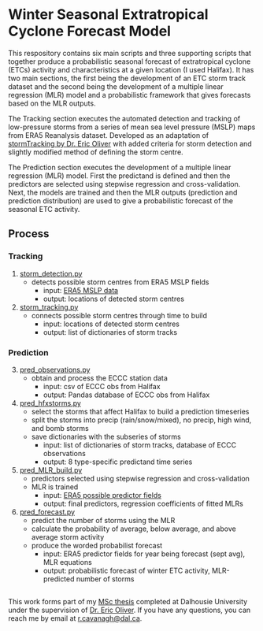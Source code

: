 # Winter Seasonal Extratropical Cyclone Forecast Model
This respository contains six main scripts and three supporting scripts that together produce a probabilistic seasonal forecast of extratropical cyclone (ETCs) activity and characteristics at a given location (I used Halifax). It has two main sections, the first being the development of an ETC storm track dataset and the second being the development of a multiple linear regression (MLR) model and a probabilistic framework that gives forecasts based on the MLR outputs.   

The Tracking section executes the automated detection and tracking of low-pressure storms from a series of mean sea level pressure (MSLP) maps from ERA5 Reanalysis dataset. Developed as an adaptation of [stormTracking by Dr. Eric Oliver](https://github.com/ecjoliver/stormTracking) with added criteria for storm detection and slightly modified method of defining the storm centre.

The Prediction section executes the development of a multiple linear regression (MLR) model. First the predictand is defined and then the predictors are selected using stepwise regression and cross-validation. Next, the models are trained and then the MLR outputs (prediction and prediction distribution) are used to give a probabilistic forecast of the seasonal ETC activity.

## Process  

### Tracking
1. [storm_detection.py](https://github.com/bekahcav/WinterETCSeasonalModel/blob/main/storm_detection.py)
    - detects possible storm centres from ERA5 MSLP fields
        - input: [ERA5 MSLP data](https://cds.climate.copernicus.eu/cdsapp#!/dataset/reanalysis-era5-single-levels?tab=overview)
        - output: locations of detected storm centres
2. [storm_tracking.py](https://github.com/bekahcav/WinterETCSeasonalModel/blob/main/storm_tracking.py)
    - connects possible storm centres through time to build 
        - input: locations of detected storm centres
        - output: list of dictionaries of storm tracks


### Prediction
3. [pred_observations.py](https://github.com/bekahcav/WinterETCSeasonalModel/blob/main/pred_observations.py)
    - obtain and process the ECCC station data
        - input: csv of ECCC obs from Halifax 
        - output: Pandas database of ECCC obs from Halifax
4. [pred_hfxstorms.py](https://github.com/bekahcav/WinterETCSeasonalModel/blob/main/pred_hfxstorms.py)
    - select the storms that affect Halifax to build a prediction timeseries
    - split the storms into precip (rain/snow/mixed), no precip, high wind, and bomb storms
    - save dictionaries with the subseries of storms
        - input: list of dictionaries of storm tracks, database of ECCC observations
        - output: 8 type-specific predictand time series
5. [pred_MLR_build.py](https://github.com/bekahcav/WinterETCSeasonalModel/blob/main/pred_MLR_build.py)
    - predictors selected using stepwise regression and cross-validation
    - MLR is trained 
        - input: [ERA5 possible predictor fields](https://cds.climate.copernicus.eu/cdsapp#!/dataset/reanalysis-era5-pressure-levels?tab=overview) 
        - output: final predictors, regression coefficients of fitted MLRs
6. [pred_forecast.py](https://github.com/bekahcav/WinterETCSeasonalModel/blob/main/pred_forecast.py)
    - predict the number of storms using the MLR
    - calculate the probability of average, below average, and above average storm activity 
    - produce the worded probabilist forecast
        - input: ERA5 predictor fields for year being forecast (sept avg), MLR equations
        - output: probabilistic forecast of winter ETC activity, MLR-predicted number of storms 
        
        
## 
This work forms part of my [MSc thesis](https://dalspace.library.dal.ca/handle/10222/81485) completed at Dalhousie University under the supervision of [Dr. Eric Oliver](https://github.com/ecjoliver). If you have any questions, you can reach me by email at r.cavanagh@dal.ca.
